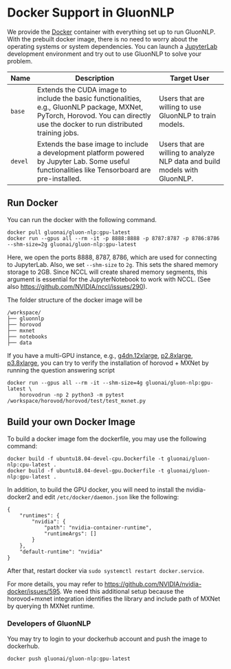 # Docker Support in GluonNLP
We provide the [Docker](https://www.docker.com/) container with everything set up to run GluonNLP.
With the prebuilt docker image, there is no need to worry about the operating systems or system dependencies. 
You can launch a [JupyterLab](https://jupyterlab.readthedocs.io/en/stable/) development environment 
and try out to use GluonNLP to solve your problem.

| Name | Description | Target User |
|------|-------------|-------------|
| `base` | Extends the CUDA image to include the basic functionalities, e.g., GluonNLP package, MXNet, PyTorch, Horovod. You can directly use the docker to run distributed training jobs. | Users that are willing to use GluonNLP to train models. |  
| `devel` | Extends the base image to include a development platform powered by Jupyter Lab. Some useful functionalities like Tensorboard are pre-installed. | Users that are willing to analyze NLP data and build models with GluonNLP. |


## Run Docker
You can run the docker with the following command.

```
docker pull gluonai/gluon-nlp:gpu-latest
docker run --gpus all --rm -it -p 8888:8888 -p 8787:8787 -p 8786:8786 --shm-size=2g gluonai/gluon-nlp:gpu-latest
```

Here, we open the ports 8888, 8787, 8786, which are used for connecting to JupyterLab. 
Also, we set `--shm-size` to `2g`. This sets the shared memory storage to 2GB. Since NCCL will 
create shared memory segments, this argument is essential for the JupyterNotebook to work with NCCL. 
(See also https://github.com/NVIDIA/nccl/issues/290).

The folder structure of the docker image will be
```
/workspace/
├── gluonnlp
├── horovod
├── mxnet
├── notebooks
├── data
```

If you have a multi-GPU instance, e.g., [g4dn.12xlarge](https://aws.amazon.com/ec2/instance-types/g4/),
[p2.8xlarge](https://aws.amazon.com/ec2/instance-types/p2/),
[p3.8xlarge](https://aws.amazon.com/ec2/instance-types/p3/), you can try to verify the installation 
of horovod + MXNet by running the question answering script

```
docker run --gpus all --rm -it --shm-size=4g gluonai/gluon-nlp:gpu-latest \
    horovodrun -np 2 python3 -m pytest /workspace/horovod/horovod/test/test_mxnet.py
```


## Build your own Docker Image
To build a docker image fom the dockerfile, you may use the following command:

```
docker build -f ubuntu18.04-devel-cpu.Dockerfile -t gluonai/gluon-nlp:cpu-latest .
docker build -f ubuntu18.04-devel-gpu.Dockerfile -t gluonai/gluon-nlp:gpu-latest .
```

In addition, to build the GPU docker, you will need to install the nvidia-docker2 and edit `/etc/docker/daemon.json` like the following:

```
{
    "runtimes": {
        "nvidia": {
            "path": "nvidia-container-runtime",
            "runtimeArgs": []
        }
    },
    "default-runtime": "nvidia"
}
```

After that, restart docker via `sudo systemctl restart docker.service`.

For more details, you may refer to https://github.com/NVIDIA/nvidia-docker/issues/595. We need this additional setup
because the horovod+mxnet integration identifies the library and include 
path of MXNet by querying th MXNet runtime.

### Developers of GluonNLP
You may try to login to your dockerhub account and push the image to dockerhub.
```
docker push gluonai/gluon-nlp:gpu-latest
```

